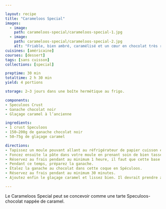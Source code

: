 ```yaml
---

layout: recipe
title: "Carameloos Special"
images:
  - image:
    path: carameloos-special/carameloos-special-1.jpg
  - image:
    path: carameloos-special/carameloos-special-2.jpg
    alt: "Friable, bien ambré, caramélisé et un cœur en chocolat très riche. C'est une véritable explosion de saveurs et textures en bouche"
cuisines: [américaine]
courses: [dessert]
tags: [sans cuisson]
collections: [special]

preptime: 30 min
totaltime: 2 h 30 min
yield: 4 portions

storage: 2–3 jours dans une boîte hermétique au frigo.

components:
- Speculoos Crust
- Ganache chocolat noir
- Glaçage caramel à l’ancienne

ingredients:
- 1 crust Speculoos
- 150–200g de ganache chocolat noir
- 50–75g de glaçage caramel

directions:
- Tapissez un moule pouvant allant au réfrigérateur de papier cuisson en minimisant au maximum les plis.
- Foncez ensuite la pâte dans votre moule en prenant soin de bien tasser la base et les bords. Les bords doivent être suffisamment hauts pour accueillir la ganache et le glaçage – après à vous d'adapter les proportions aux différentes étapes du montage si vous voyez que les bords ne le sont pas assez. 
- Réservez au frais pendant au minimum 1 heure, il faut que cette base soit suffisamment solide pour accueillir la ganache.
- Pendant ce temps, préparez la ganache.
- Étalez la ganache au chocolat dans cette coque en Spéculoos.
- Réservez au frais pendant au minimum 30 minutes.
- Ajoutez enfin le glaçage caramel et lissez bien. Il devrait prendre assez vite sans avoir besoin de passer au réfrigérateur.

---
```


Le Carameloos Special peut se concevoir comme une tarte Speculoos-chocolat nappée de caramel.